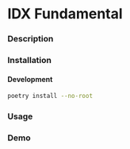 # IDX Fundamental
### Description

### Installation

#### Development
```bash
poetry install --no-root
```

### Usage
### Demo